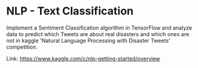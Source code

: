 # NLP - Text Classification
Implement a Sentiment Classification algorithm in TensorFlow and analyze data to predict which Tweets are about real disasters and which ones are not in kaggle 'Natural Language Processing with Disaster Tweets' competition.

Link: https://www.kaggle.com/c/nlp-getting-started/overview
